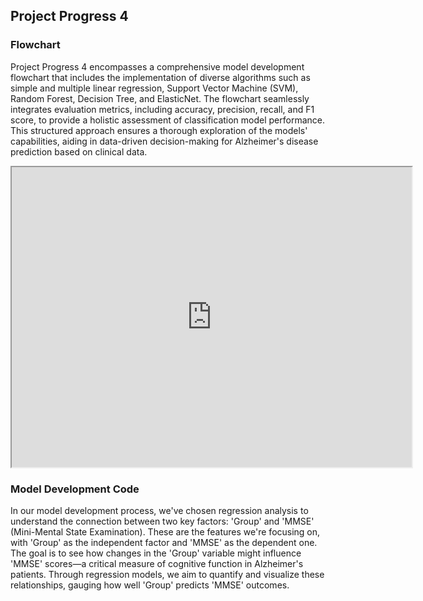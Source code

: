 ## Project Progress 4

### Flowchart
Project Progress 4 encompasses a comprehensive model development flowchart that includes the implementation of diverse algorithms such as simple and multiple linear regression, Support Vector Machine (SVM), Random Forest, Decision Tree, and ElasticNet. The flowchart seamlessly integrates evaluation metrics, including accuracy, precision, recall, and F1 score, to provide a holistic assessment of classification model performance. This structured approach ensures a thorough exploration of the models' capabilities, aiding in data-driven decision-making for Alzheimer's disease prediction based on clinical data.

<iframe src="https://drive.google.com/file/d/1xrxqz4pR1do9fywHUTolCqbMwI7ymdzT/preview" width="640" height="480" allow="autoplay"></iframe>

### Model Development Code
In our model development process, we've chosen regression analysis to understand the connection between two key factors: 'Group' and 'MMSE' (Mini-Mental State Examination). These are the features we're focusing on, with 'Group' as the independent factor and 'MMSE' as the dependent one. The goal is to see how changes in the 'Group' variable might influence 'MMSE' scores—a critical measure of cognitive function in Alzheimer's patients. Through regression models, we aim to quantify and visualize these relationships, gauging how well 'Group' predicts 'MMSE' outcomes.
